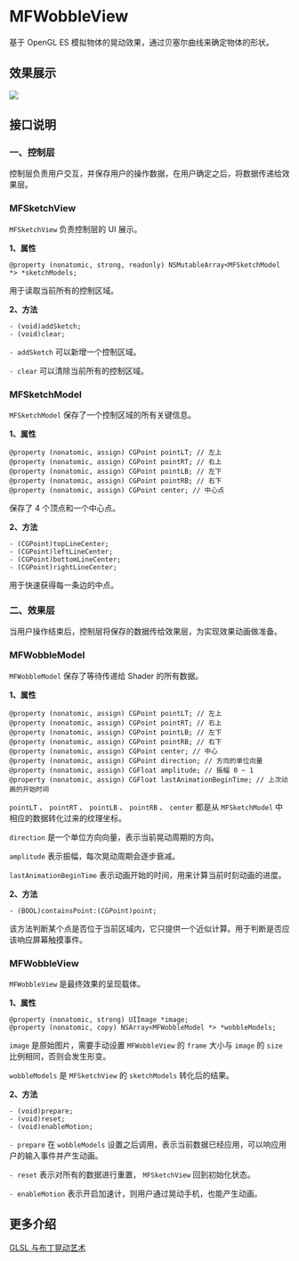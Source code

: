 # MFWobbleView

基于 OpenGL ES 模拟物体的晃动效果，通过贝塞尔曲线来确定物体的形状。

## 效果展示

![](https://lymanli-1258009115.cos.ap-guangzhou.myqcloud.com/image/github/MFWobbleView/exhibition.gif)

## 接口说明

### 一、控制层

控制层负责用户交互，并保存用户的操作数据，在用户确定之后，将数据传递给效果层。

### MFSketchView

`MFSketchView` 负责控制层的 UI 展示。

**1、属性**

```objc
@property (nonatomic, strong, readonly) NSMutableArray<MFSketchModel *> *sketchModels;
```

用于读取当前所有的控制区域。

**2、方法**

```objc
- (void)addSketch;
- (void)clear;
```

 `- addSketch` 可以新增一个控制区域。
 
 `- clear` 可以清除当前所有的控制区域。

### MFSketchModel

`MFSketchModel` 保存了一个控制区域的所有关键信息。

**1、属性**

```objc
@property (nonatomic, assign) CGPoint pointLT; // 左上
@property (nonatomic, assign) CGPoint pointRT; // 右上
@property (nonatomic, assign) CGPoint pointLB; // 左下
@property (nonatomic, assign) CGPoint pointRB; // 右下
@property (nonatomic, assign) CGPoint center; // 中心点
```

保存了 4 个顶点和一个中心点。

**2、方法**

```objc
- (CGPoint)topLineCenter;
- (CGPoint)leftLineCenter;
- (CGPoint)bottomLineCenter;
- (CGPoint)rightLineCenter;
```

用于快速获得每一条边的中点。

### 二、效果层

当用户操作结束后，控制层将保存的数据传给效果层，为实现效果动画做准备。

### MFWobbleModel

`MFWobbleModel` 保存了等待传递给 Shader 的所有数据。

**1、属性**

```objc
@property (nonatomic, assign) CGPoint pointLT; // 左上
@property (nonatomic, assign) CGPoint pointRT; // 右上
@property (nonatomic, assign) CGPoint pointLB; // 左下
@property (nonatomic, assign) CGPoint pointRB; // 右下
@property (nonatomic, assign) CGPoint center; // 中心
@property (nonatomic, assign) CGPoint direction; // 方向的单位向量
@property (nonatomic, assign) CGFloat amplitude; // 振幅 0 ~ 1
@property (nonatomic, assign) CGFloat lastAnimationBeginTime; // 上次动画的开始时间
```

`pointLT` 、 `pointRT` 、 `pointLB` 、 `pointRB` 、 `center` 都是从 `MFSketchModel` 中相应的数据转化过来的纹理坐标。

`direction` 是一个单位方向向量，表示当前晃动周期的方向。

`amplitude` 表示振幅，每次晃动周期会逐步衰减。

`lastAnimationBeginTime` 表示动画开始的时间，用来计算当前时刻动画的进度。

**2、方法**

```objc
- (BOOL)containsPoint:(CGPoint)point;
```

该方法判断某个点是否位于当前区域内，它只提供一个近似计算。用于判断是否应该响应屏幕触摸事件。

### MFWobbleView

`MFWobbleView` 是最终效果的呈现载体。

**1、属性**

```objc
@property (nonatomic, strong) UIImage *image;
@property (nonatomic, copy) NSArray<MFWobbleModel *> *wobbleModels;
```

`image` 是原始图片，需要手动设置 `MFWobbleView` 的 `frame` 大小与 `image` 的 `size` 比例相同，否则会发生形变。 

`wobbleModels` 是 `MFSketchView` 的 `sketchModels` 转化后的结果。

**2、方法**

```objc
- (void)prepare;
- (void)reset;
- (void)enableMotion;
```

`- prepare` 在 `wobbleModels` 设置之后调用，表示当前数据已经应用，可以响应用户的输入事件并产生动画。

`- reset` 表示对所有的数据进行重置， `MFSketchView` 回到初始化状态。

`- enableMotion` 表示开启加速计，则用户通过晃动手机，也能产生动画。

## 更多介绍

[GLSL 与布丁晃动艺术](http://www.lymanli.com/2019/05/09/ios-opengles-wobble/)
